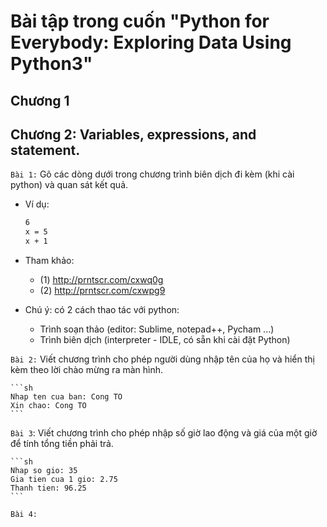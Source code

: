 # Bài tập trong cuốn "Python for Everybody: Exploring Data Using Python3"

## Chương 1

## Chương 2: Variables, expressions, and statement.

`Bài 1:` Gõ các dòng dưới trong chương trình biên dịch đi kèm (khi cài python) và quan sát kết quả.

- Ví dụ:

	```sh
	6 
	x = 5
	x + 1
	```

- Tham khảo: 
	- (1) http://prntscr.com/cxwq0g 
	- (2) http://prntscr.com/cxwpg9
	
- Chú ý: có 2 cách thao tác với python: 
	- Trình soạn thảo (editor: Sublime, notepad++, Pycham ...) 
	- Trình biên dịch (interpreter - IDLE, có sẵn khi cài đặt Python)

`Bài 2:` Viết chương trình cho phép người dùng nhập tên của họ và hiển thị kèm theo lời chào mừng ra màn hình. 

	```sh
	Nhap ten cua ban: Cong TO
	Xin chao: Cong TO
	```

`Bài 3`: Viết chương trình cho phép nhập số giờ lao động và giá của một giờ để tính tổng tiền phải trả. 

	```sh
	Nhap so gio: 35
	Gia tien cua 1 gio: 2.75
	Thanh tien: 96.25
	```

`Bài 4:`